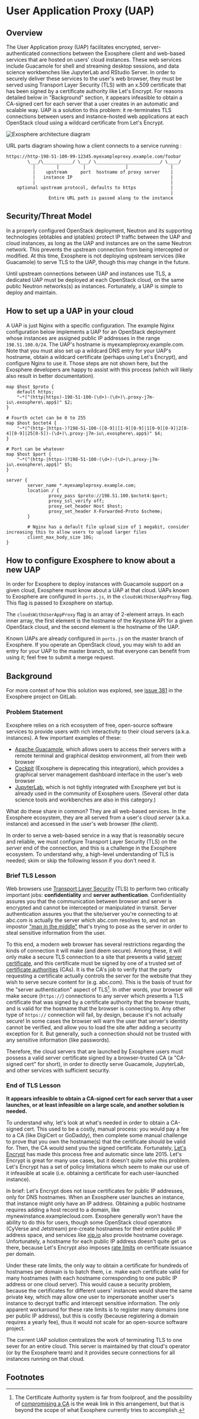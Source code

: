 # User Application Proxy (UAP)

## Overview

The User Application proxy (UAP) facilitates encrypted, server-authenticated connections between the Exosphere client and web-based services that are hosted on users' cloud instances. These web services include Guacamole for shell and streaming desktop sessions, and data science workbenches like JupyterLab and RStudio Server. In order to securely deliver these services to the user's web browser, they must be served using Transport Layer Security (TLS) with an x.509 certificate that has been signed by a certificate authority like Let's Encrypt. For reasons detailed below in "Background" section, it appears infeasible to obtain a CA-signed cert for each server that a user creates in an automatic and scalable way. UAP is a solution to this problem: it re-terminates TLS connections between users and instance-hosted web applications at each OpenStack cloud using a wildcard certificate from Let's Encrypt.

![Exosphere architecture diagram](architecture.png)

URL parts diagram showing how a client connects to a service running :
```
https://http-198-51-100-99-12345.myexampleproxy.example.com/foobar
        \___/\___________/ \___/ \________________________/ \____/
          |        |         |               |                |
          |    upstream     port  hostname of proxy server    |
          |   instance IP                                     |
          |                                                   |
    optional upstream protocol, defaults to https             |
                                                              |
                Entire URL path is passed along to the instance
```


## Security/Threat Model

In a properly configured OpenStack deployment, Neutron and its supporting technologies (ebtables and iptables) protect IP traffic between the UAP and cloud instances, as long as the UAP and instances are on the same Neutron network. This prevents the upstream connection from being intercepted or modified.  At this time, Exosphere is not deploying upstream services (like Guacamole) to serve TLS to the UAP, though this may change in the future.

Until upstream connections between UAP and instances use TLS, a dedicated UAP must be deployed at each OpenStack cloud, on the same public Neutron networks(s) as instances. Fortunately, a UAP is simple to deploy and maintain.

## How to set up a UAP in your cloud

A UAP is just Nginx with a specific configuration. The example Nginx configuration below implements a UAP for an OpenStack deployment whose instances are assigned public IP addresses in the range `198.51.100.0/24`. The UAP's hostname is myexampleproxy.example.com. Note that you must also set up a wildcard DNS entry for your UAP's hostname, obtain a wildcard certificate (perhaps using Let's Encrypt), and configure Nginx to use it. Those steps are not shown here, but the Exosphere developers are happy to assist with this process (which will likely also result in better documentation).

```
map $host $proto {
    default https;
    "~*(^(http|https)-198-51-100-(\d+)-(\d+)\.proxy-j7m-iu\.exosphere\.app$)" $2;
}

# Fourth octet can be 0 to 255
map $host $octet4 {
    "~*(^(http-|https-)?198-51-100-([0-9]|[1-9][0-9]|1[0-9][0-9]|2[0-4][0-9]|25[0-5])-(\d+)\.proxy-j7m-iu\.exosphere\.app$)" $4;
}

# Port can be whatever
map $host $port {
    "~*(^(http-|https-)?198-51-100-(\d+)-(\d+)\.proxy-j7m-iu\.exosphere\.app$)" $5;
}

server {
        server_name *.myexampleproxy.example.com;
        location / {
                proxy_pass $proto://198.51.100.$octet4:$port;
                proxy_ssl_verify off;
                proxy_set_header Host $host;
                proxy_set_header X-Forwarded-Proto $scheme;
        }

        # Nginx has a default file upload size of 1 megabit, consider increasing this to allow users to upload larger files
        client_max_body_size 10G;
}

```

## How to configure Exosphere to know about a new UAP

In order for Exosphere to deploy instances with Guacamole support on a given cloud, Exosphere must know about a UAP at that cloud. UAPs known to Exosphere are configured in `ports.js`, in the `cloudsWithUserAppProxy` flag. This flag is passed to Exosphere on startup.

The `cloudsWithUserAppProxy` flag is an array of 2-element arrays. In each inner array, the first element is the hostname of the Keystone API for a given OpenStack cloud, and the second element is the hostname of the UAP.

Known UAPs are already configured in `ports.js` on the master branch of Exosphere. If you operate an OpenStack cloud, you may wish to add an entry for your UAP to the master branch, so that everyone can benefit from using it; feel free to submit a merge request.

## Background

For more context of how this solution was explored, see [issue 381](https://gitlab.com/exosphere/exosphere/-/issues/381) in the Exosphere project on GitLab.

### Problem Statement

Exosphere relies on a rich ecosystem of free, open-source software services to provide users with rich interactivity to their cloud servers (a.k.a. instances). A few important examples of these:

- [Apache Guacamole](http://guacamole.apache.org/), which allows users to access their servers with a remote terminal and graphical desktop environment, all from their web browser
- [Cockpit](https://cockpit-project.org) (Exosphere is deprecating this integration), which provides a graphical server management dashboard interface in the user's web browser
- [JupyterLab](https://jupyter.org/), which is not tightly integrated with Exosphere yet but is already used in the community of Exosphere users. (Several other data science tools and workbenches are also in this category.) 

What do these share in common? They are all web-based services. In the Exosphere ecosystem, they are all served from a user's cloud _server_ (a.k.a. instance) and accessed in the user's web browser (the _client_).

In order to serve a web-based service in a way that is reasonably secure and reliable, we must configure Transport Layer Security (TLS) on the _server_ end of the connection, and this is a challenge in the Exosphere ecosystem. To understand why, a high-level understanding of TLS is needed; skim or skip the following lesson if you don't need it.

### Brief TLS Lesson

Web browsers use [Transport Layer Security](https://en.wikipedia.org/wiki/Transport_Layer_Security) (TLS) to perform two critically important jobs: **confidentiality** and **server authentication**. Confidentiality assures you that the communication between browser and server is encrypted and cannot be intercepted or manipulated in transit. Server authentication assures you that the site/server you're connecting to at abc.com is actually the server which abc.com resolves to, and not an impostor ["man in the middle"](https://en.wikipedia.org/wiki/Man-in-the-middle_attack) that's trying to pose as the server in order to steal sensitive information from the user.

To this end, a modern web browser has several restrictions regarding the kinds of connection it will make (and deem secure). Among these, it will only make a secure TLS connection to a site that presents a valid [server certificate](https://en.wikipedia.org/wiki/Public_key_certificate#TLS/SSL_server_certificate), and this certificate must be signed by one of a trusted set of [certificate authorities](https://en.wikipedia.org/wiki/Certificate_authority) (CAs). It is the CA's job to verify that the party requesting a certificate actually controls the server for the website that they wish to serve secure content for (e.g. abc.com). This is the basis of trust for the "server authentication" aspect of TLS[^tlsdisclaimer]. In other words, your browser will make secure (`https://`) connections to any server which presents a TLS certificate that was signed by a certificate authority that the browser trusts, and is valid for the hostname that the browser is connecting to. Any other type of `https://` connection will fail, by design, because it's not actually secure! In some cases the browser will warn the user that server's identity cannot be verified, and allow you to load the site after adding a security exception for it. But generally, such a connection should not be trusted with any sensitive information (like passwords).

Therefore, the cloud servers that are launched by Exosphere users must possess a valid server certificate signed by a browser-trusted CA (a "CA-signed cert" for short), in order to directly serve Guacamole, JupyterLab, and other services with sufficient security.

### End of TLS Lesson

**It appears infeasible to obtain a CA-signed cert for each server that a user launches, or at least infeasible on a large scale, and another solution is needed.**

To understand why, let's look at what's needed in order to obtain a CA-signed cert. This used to be a costly, manual process: you would pay a fee to a CA (like DigiCert or GoDaddy), then complete some manual challenge to prove that you own the hostname(s) that the certificate should be valid for. Then, the CA would send you the signed certificate. Fortunately, [Let's Encrypt](https://letsencrypt.org) has made this process free and automatic since late 2015. Let's Encrypt is great for many use cases, but it doesn't quite solve this problem. Let's Encrypt has a set of policy limitations which seem to make our use of it infeasible at scale (i.e. obtaining a certificate for each user-launched instance).

In brief: Let's Encrypt does not issue certificates for public IP addresses, only for DNS hostnames. When an Exosphere user launches an instance, that instance might only have an IP address. Obtaining a public hostname requires adding a host record to a domain, like mynewinstance.examplecloud.com. Exosphere generally won't have the ability to do this for users, though some OpenStack cloud operators (CyVerse and Jetstream) pre-create hostnames for their entire public IP address space, and services like [xip.io](http://xip.io/) also provide hostname coverage. Unfortunately, a hostname for each public IP address doesn't quite get us there, because Let's Encrypt also imposes [rate limits](https://letsencrypt.org/docs/rate-limits/) on certificate issuance per domain.

Under these rate limits, the only way to obtain a certificate for hundreds of hostnames per domain is to batch them, i.e. make each certificate valid for many hostnames (with each hostname corresponding to one public IP address or one cloud server). This would cause a security problem, because the certificates for different users' instances would share the same private key, which may allow one user to impersonate another user's instance to decrypt traffic and intercept sensitive information.  The only apparent workaround for these rate limits is to register many domains (one per public IP address), but this is costly (because registering a domain requires a yearly fee), thus it would not scale for an open-source software project.

The current UAP solution centralizes the work of terminating TLS to one sever for an entire cloud. This server is maintained by that cloud's operator (or by the Exosphere team) and it provides secure connections for all instances running on that cloud.

## Footnotes

[^tlsdisclaimer]: The Certificate Authority system is far from foolproof, and the possibility of [compromising a CA](https://en.wikipedia.org/wiki/Certificate_authority#CA_compromise) is the weak link in this arrangement, but that is beyond the scope of what Exosphere currently tries to accomplish.